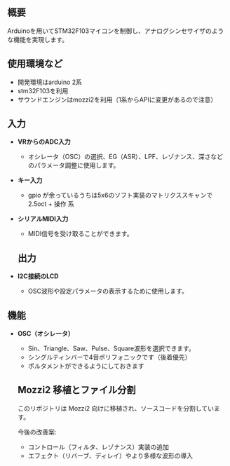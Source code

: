 ## 概要
Arduinoを用いてSTM32F103マイコンを制御し、アナログシンセサイザのような機能を実現します。

## 使用環境など
- 開発環境はarduino 2系
- stm32F103を利用
- サウンドエンジンはmozzi2を利用（1系からAPIに変更があるので注意）

## 入力
- **VRからのADC入力**
  - オシレータ（OSC）の選択、EG（ASR）、LPF、レゾナンス、深さなどのパラメータ調整に使用します。

- **キー入力**
  - gpio が余っているうちは5x6のソフト実装のマトリクススキャンで2.5oct + 操作 系


- **シリアルMIDI入力**
  - MIDI信号を受け取ることができます。

  ## 出力
- **I2C接続のLCD**
  - OSC波形や設定パラメータの表示するために使用します。

## 機能
- **OSC（オシレータ）**
  - Sin、Triangle、Saw、Pulse、Square波形を選択できます。
  - シングルティンバーで4音ポリフォニックです（後着優先）
  - ポルタメントができるようにしておきます
 
  ## Mozzi2 移植とファイル分割

  このリポジトリは Mozzi2 向けに移植され、ソースコードを分割しています。

  今後の改善案:
  - コントロール（フィルタ、レゾナンス）実装の追加
  - エフェクト（リバーブ、ディレイ）やより多様な波形の導入
  
